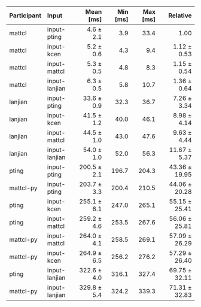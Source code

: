 | Participant | Input | Mean [ms] | Min [ms] | Max [ms] | Relative |
|:---|:---|---:|---:|---:|---:|
| mattcl | input-pting | 4.6 ± 2.1 | 3.9 | 33.4 | 1.00 |
| mattcl | input-kcen | 5.2 ± 0.6 | 4.3 | 9.4 | 1.12 ± 0.53 |
| mattcl | input-mattcl | 5.3 ± 0.5 | 4.8 | 8.3 | 1.15 ± 0.54 |
| mattcl | input-lanjian | 6.3 ± 0.5 | 5.8 | 10.7 | 1.36 ± 0.64 |
| lanjian | input-pting | 33.6 ± 0.9 | 32.3 | 36.7 | 7.26 ± 3.34 |
| lanjian | input-kcen | 41.5 ± 1.2 | 40.0 | 46.1 | 8.98 ± 4.14 |
| lanjian | input-mattcl | 44.5 ± 1.0 | 43.0 | 47.6 | 9.63 ± 4.44 |
| lanjian | input-lanjian | 54.0 ± 1.0 | 52.0 | 56.3 | 11.67 ± 5.37 |
| pting | input-pting | 200.5 ± 2.1 | 196.7 | 204.3 | 43.36 ± 19.95 |
| mattcl-py | input-pting | 203.7 ± 3.3 | 200.4 | 210.5 | 44.06 ± 20.28 |
| pting | input-kcen | 255.1 ± 6.1 | 247.0 | 265.1 | 55.15 ± 25.41 |
| pting | input-mattcl | 259.2 ± 4.6 | 253.5 | 267.6 | 56.06 ± 25.81 |
| mattcl-py | input-mattcl | 264.0 ± 4.1 | 258.5 | 269.1 | 57.09 ± 26.29 |
| mattcl-py | input-kcen | 264.9 ± 6.5 | 256.2 | 276.2 | 57.29 ± 26.40 |
| pting | input-lanjian | 322.6 ± 4.0 | 316.1 | 327.4 | 69.75 ± 32.11 |
| mattcl-py | input-lanjian | 329.8 ± 5.4 | 324.2 | 339.3 | 71.31 ± 32.83 |

